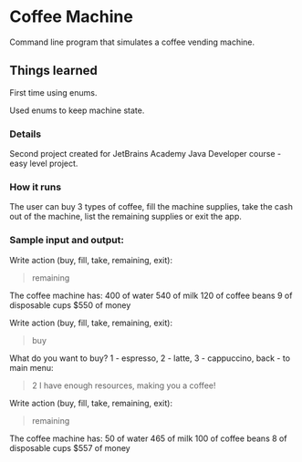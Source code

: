 # Coffee Machine
Command line program that simulates a coffee vending machine.

## Things learned

First time using enums.

Used enums to keep machine state.

### Details

Second project created for JetBrains Academy Java Developer course - easy level project.

### How it runs

The user can buy 3 types of coffee, fill the machine supplies, take the cash out of the machine, list the remaining supplies or exit the app.

### Sample input and output:

Write action (buy, fill, take, remaining, exit): 
> remaining

The coffee machine has:
400 of water
540 of milk
120 of coffee beans
9 of disposable cups
$550 of money

Write action (buy, fill, take, remaining, exit): 
> buy

What do you want to buy? 1 - espresso, 2 - latte, 3 - cappuccino, back - to main menu: 
> 2
I have enough resources, making you a coffee!

Write action (buy, fill, take, remaining, exit): 
> remaining

The coffee machine has:
50 of water
465 of milk
100 of coffee beans
8 of disposable cups
$557 of money
